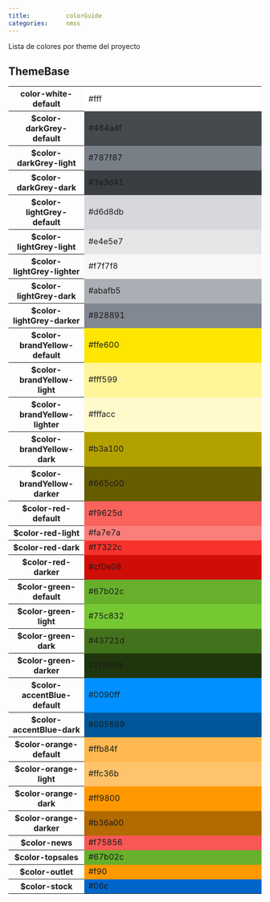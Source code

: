 ```yaml
---
title:          colorGuide
categories:     nmss
---
```



Lista de colores por theme del proyecto

## ThemeBase

<table>
    <tbody>
        <tr>
            <th scope="row">color-white-default</th>
            <td style=" width:70%; background:#fff">#fff</td>
        </tr>
        <tr>
            <th scope="row">$color-darkGrey-default</th>
            <td style="background:#464a4f">#464a4f</td>
        </tr>
        <tr>
            <th scope="row">$color-darkGrey-light</th>
            <td style="background:#787f87">#787f87</td>
        </tr>
        <tr>
            <th scope="row">$color-darkGrey-dark</th>
            <td style="background:#3a3d41">#3a3d41</td>
        </tr>
        <tr>
            <th scope="row">$color-lightGrey-default</th>
            <td style="background:#d6d8db">#d6d8db</td>
        </tr>
        <tr>
            <th scope="row">$color-lightGrey-light</th>
            <td style="background:#e4e5e7">#e4e5e7</td>
        </tr>
        <tr>
            <th scope="row">$color-lightGrey-lighter</th>
            <td style="background:#f7f7f8">#f7f7f8</td>
        </tr>
        <tr>
            <th scope="row">$color-lightGrey-dark</th>
            <td style="background:#abafb5">#abafb5</td>
        </tr>
        <tr>
            <th scope="row">$color-lightGrey-darker</th>
            <td style="background:#828891">#828891</td>
        </tr>
        <tr>
            <th scope="row">$color-brandYellow-default</th>
            <td style="background:#ffe600">#ffe600</td>
        </tr>
        <tr>
            <th scope="row">$color-brandYellow-light</th>
            <td style="background:#fff599">#fff599</td>
        </tr>
        <tr>
            <th scope="row">$color-brandYellow-lighter</th>
            <td style="background:#fffacc">#fffacc</td>
        </tr>
        <tr>
            <th scope="row">$color-brandYellow-dark</th>
            <td style="background:#b3a100">#b3a100</td>
        </tr>
        <tr>
            <th scope="row">$color-brandYellow-darker</th>
            <td style="background:#665c00">#665c00</td>
        </tr>
        <tr>
            <th scope="row">$color-red-default</th>
            <td style="background:#f9625d">#f9625d</td>
        </tr>
        <tr>
            <th scope="row">$color-red-light</th>
            <td style="background:#fa7e7a">#fa7e7a</td>
        </tr>
        <tr>
            <th scope="row">$color-red-dark</th>
            <td style="background:#f7322c">#f7322c</td>
        </tr>
        <tr>
            <th scope="row">$color-red-darker</th>
            <td style="background:#cf0e08">#cf0e08</td>
        </tr>
        <tr>
            <th scope="row">$color-green-default</th>
            <td style="background:#67b02c">#67b02c</td>
        </tr>
        <tr>
            <th scope="row">$color-green-light</th>
            <td style="background:#75c832">#75c832</td>
        </tr>
        <tr>
            <th scope="row">$color-green-dark</th>
            <td style="background:#43721d">#43721d</td>
        </tr>
        <tr>
            <th scope="row">$color-green-darker</th>
            <td style="background:#1f350d">#1f350d</td>
        </tr>
        <tr>
            <th scope="row">$color-accentBlue-default</th>
            <td style="background:#0090ff">#0090ff</td>
        </tr>
        <tr>
            <th scope="row">$color-accentBlue-dark</th>
            <td style="background:#005699">#005699</td>
        </tr>
        <tr>
            <th scope="row">$color-orange-default</th>
            <td style="background:#ffb84f">#ffb84f</td>
        </tr>
        <tr>
            <th scope="row">$color-orange-light</th>
            <td style="background:#ffc36b">#ffc36b</td>
        </tr>
        <tr>
            <th scope="row">$color-orange-dark</th>
            <td style="background:#ff9800">#ff9800</td>
        </tr>
        <tr>
            <th scope="row">$color-orange-darker</th>
            <td style="background:#b36a00">#b36a00</td>
        </tr>
        <tr>
            <th scope="row">$color-news</th>
            <td style="background:#f75856">#f75856</td>
        </tr>
        <tr>
            <th scope="row">$color-topsales</th>
            <td style="background:#67b02c">#67b02c</td>
        </tr>
        <tr>
            <th scope="row">$color-outlet</th>
            <td style="background:#f90">#f90</td>
        </tr>
        <tr>
            <th scope="row">$color-stock</th>
            <td style="background:#06c">#06c</td>
        </tr>
    </tbody>
</table>